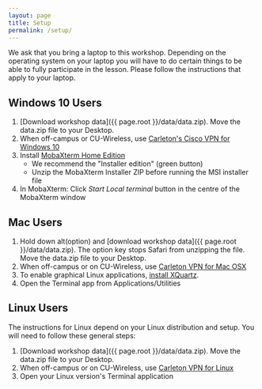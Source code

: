 ```yaml
---
layout: page
title: Setup
permalink: /setup/
---
```


We ask that you bring a laptop to this workshop.  Depending on the operating system on your laptop you will have to do certain things to be able to fully participate in the lesson. Please follow the instructions that apply to your laptop.

## Windows 10 Users

 1. [Download workshop data]({{ page.root }}/data/data.zip).  Move the data.zip file to your Desktop.
 2. When off-campus or CU-Wireless, use [Carleton's Cisco VPN for Windows 10](https://carleton.ca/its/help-centre/remote-access/vpn-for-windows-10/)
 3. Install [MobaXterm Home Edition](http://mobaxterm.mobatek.net/download.html)
    - We recommend the "Installer edition" (green button)
    - Unzip the MobaXterm Installer ZIP before running the MSI installer file
 4. In MobaXterm: Click *Start Local terminal* button in the centre of the MobaXterm window

## Mac Users

 1. Hold down alt(option) and [download workshop data]({{ page.root }}/data/data.zip). The option key stops Safari from unzipping the file.  Move the data.zip file to your Desktop.
 2. When off-campus or on CU-Wireless, use [Carleton VPN for Mac OSX](https://carleton.ca/its/help-centre/remote-access/vpn-for-mac-osx/) 
 3. To enable graphical Linux applications, [install XQuartz](https://support.apple.com/en-ca/HT201341).
 4. Open the Terminal app from Applications/Utilities
 
## Linux Users

The instructions for Linux depend on your Linux distribution and setup.  You will need to follow these general steps:
 1. [Download workshop data]({{ page.root }}/data/data.zip). Move the data.zip file to your Desktop.
 2. When off-campus or on CU-Wireless, use [Carleton VPN for Linux](https://carleton.ca/its/help-centre/remote-access/cisco-anyconnect-secure-mobility-client-for-linux/)
 3. Open your Linux version's Terminal application




